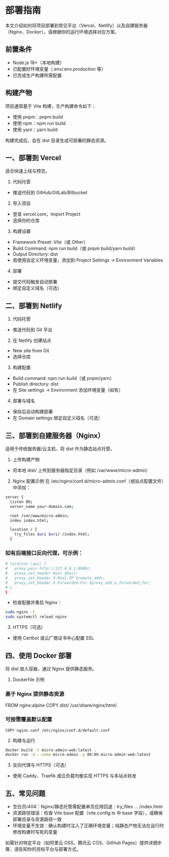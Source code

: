 # 部署指南

本文介绍如何将项目部署到常见平台（Vercel、Netlify）以及自建服务器（Nginx、Docker）。请根据你的运行环境选择对应方案。

## 前置条件
- Node.js 18+（本地构建）
- 已配置好环境变量（.env/.env.production 等）
- 已完成生产构建所需配置

## 构建产物
项目通常基于 Vite 构建，生产构建命令如下：
- 使用 pnpm：pnpm build
- 使用 npm：npm run build
- 使用 yarn：yarn build

构建完成后，会在 dist 目录生成可部署的静态资源。

## 一、部署到 Vercel
适合快速上线与预览。

1) 代码托管
- 推送代码到 GitHub/GitLab/Bitbucket

2) 导入项目
- 登录 vercel.com，Import Project
- 选择你的仓库

3) 构建设置
- Framework Preset: Vite（或 Other）
- Build Command: npm run build（或 pnpm build/yarn build）
- Output Directory: dist
- 若使用自定义环境变量，添加到 Project Settings → Environment Variables

4) 部署
- 提交代码触发自动部署
- 绑定自定义域名（可选）

## 二、部署到 Netlify
1) 代码托管
- 推送代码到 Git 平台

2) 在 Netlify 创建站点
- New site from Git
- 选择仓库

3) 构建配置
- Build command: npm run build（或 pnpm/yarn）
- Publish directory: dist
- 在 Site settings → Environment 添加环境变量（如有）

4) 部署与域名
- 保存后自动构建部署
- 在 Domain settings 绑定自定义域名（可选）

## 三、部署到自建服务器（Nginx）
适用于传统服务器/云主机，将 dist 作为静态站点托管。

1) 上传构建产物
- 将本地 dist/ 上传到服务器指定目录（例如 /var/www/micro-admin）

2) Nginx 配置示例
在 /etc/nginx/conf.d/micro-admin.conf（或站点配置文件）中添加：
```sh
server {
  listen 80;
  server_name your-domain.com;

  root /var/www/micro-admin;
  index index.html;

  location / {
    try_files $uri $uri/ /index.html;
  }
```
  ### 如有后端接口反向代理，可示例：
  ```sh
  # location /api/ {
  #   proxy_pass http://127.0.0.1:8080/;
  #   proxy_set_header Host $host;
  #   proxy_set_header X-Real-IP $remote_addr;
  #   proxy_set_header X-Forwarded-For $proxy_add_x_forwarded_for;
  # }
}
```
- 检查配置并重启 Nginx：
```sh
sudo nginx -t
sudo systemctl reload nginx
```

3) HTTPS（可选）
- 使用 Certbot 或云厂商证书中心配置 SSL

## 四、使用 Docker 部署
将 dist 放入容器，通过 Nginx 提供静态服务。

1) Dockerfile 示例
### 基于 Nginx 提供静态资源
FROM nginx:alpine
COPY dist/ /usr/share/nginx/html/
### 可按需覆盖默认配置
 `COPY nginx.conf /etc/nginx/conf.d/default.conf`

2) 构建与运行
```sh
docker build -t micro-admin-web:latest .
docker run -d --name micro-admin -p 80:80 micro-admin-web:latest
```
3) 反向代理与 HTTPS（可选）
- 使用 Caddy、Traefik 或云负载均衡实现 HTTPS 与多站点转发

## 五、常见问题
- 空白页/404：Nginx/静态托管需配置单页应用回退：try_files ... /index.html
- 资源路径错误：检查 Vite base 配置（vite.config.ts 中 base 字段），或确保部署目录与资源路径一致
- 环境变量不生效：确认构建时注入了正确环境变量；纯静态产物无法在运行时修改构建时写死的变量

如需针对特定平台（如阿里云 OSS、腾讯云 COS、GitHub Pages）提供详细步骤，请告知你的目标平台与部署方式。